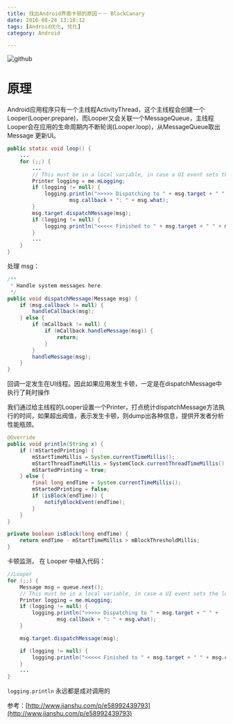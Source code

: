 ```yaml
---
title: 找出Android界面卡顿的原因－－ BlockCanary
date: 2016-08-28 13:18:12
tags: [Android优化, 优化]
category: Android

---
```


![github](https://github.com/markzhai/AndroidPerformanceMonitor)

<!--more-->

# 原理

Android应用程序只有一个主线程ActivityThread，这个主线程会创建一个Looper(Looper.prepare)，而Looper又会关联一个MessageQueue，主线程Looper会在应用的生命周期内不断轮询(Looper.loop)，从MessageQueue取出Message 更新UI。

```java
public static void loop() {
    ...
    for (;;) {
        ...
        // This must be in a local variable, in case a UI event sets the logger
        Printer logging = me.mLogging;
        if (logging != null) {
            logging.println(">>>>> Dispatching to " + msg.target + " " +
                    msg.callback + ": " + msg.what);
        }
        msg.target.dispatchMessage(msg);
        if (logging != null) {
            logging.println("<<<<< Finished to " + msg.target + " " + msg.callback);
        }
        ...
    }
}
```

处理 msg：

```java
/**
 * Handle system messages here.
 */ 
public void dispatchMessage(Message msg) { 
    if (msg.callback != null) { 
        handleCallback(msg); 
    } else { 
        if (mCallback != null) { 
            if (mCallback.handleMessage(msg)) { 
                return; 
            }
        }
        handleMessage(msg);
    }
}
```

回调一定发生在UI线程。因此如果应用发生卡顿，一定是在dispatchMessage中执行了耗时操作

我们通过给主线程的Looper设置一个Printer，打点统计dispatchMessage方法执行的时间，如果超出阀值，表示发生卡顿，则dump出各种信息，提供开发者分析性能瓶颈。

```java
@Override
public void println(String x) {
    if (!mStartedPrinting) {
        mStartTimeMillis = System.currentTimeMillis();
        mStartThreadTimeMillis = SystemClock.currentThreadTimeMillis();
        mStartedPrinting = true;
    } else {
        final long endTime = System.currentTimeMillis();
        mStartedPrinting = false;
        if (isBlock(endTime)) {
            notifyBlockEvent(endTime);
        }
    }
}

private boolean isBlock(long endTime) {
    return endTime - mStartTimeMillis > mBlockThresholdMillis;
}
```


卡顿监测， 在 Looper 中植入代码：

```java
//Looper
for (;;) {
    Message msg = queue.next();
    // This must be in a local variable, in case a UI event sets the logger
    Printer logging = me.mLogging;
    if (logging != null) {
        logging.println(">>>>> Dispatching to " + msg.target + " " +
                msg.callback + ": " + msg.what);
    }

    msg.target.dispatchMessage(msg);

    if (logging != null) {
        logging.println("<<<<< Finished to " + msg.target + " " + msg.callback);
    }
    ...
}
```

`logging.println` 永远都是成对调用的




参考：[http://www.jianshu.com/p/e58992439793](http://www.jianshu.com/p/e58992439793)